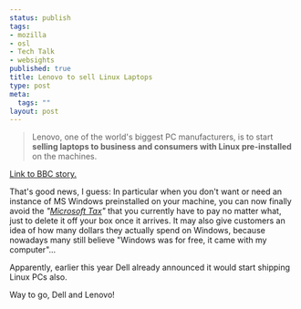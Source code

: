 ```yaml
--- 
status: publish
tags: 
- mozilla
- osl
- Tech Talk
- websights
published: true
title: Lenovo to sell Linux Laptops
type: post
meta: 
  tags: ""
layout: post
---
```

<blockquote>Lenovo, one of the world's biggest PC manufacturers, is to start <strong>selling laptops to business and consumers with Linux pre-installed</strong> on the machines.</blockquote>

<a href="http://news.bbc.co.uk/2/hi/technology/6933859.stm">Link to BBC story.</a>

That's good news, I guess: In particular when you don't want or need an instance of MS Windows preinstalled on your machine, you can now finally avoid the <em>"<a href="http://en.wikipedia.org/wiki/Microsoft_tax">Microsoft Tax</a>"</em> that you currently have to pay no matter what, just to delete it off your box once it arrives. It may also give customers an idea of how many dollars they actually spend on Windows, because nowadays many still believe "Windows was for free, it came with my computer"...

Apparently, earlier this year Dell already announced it would start shipping Linux PCs also.

Way to go, Dell and Lenovo!
